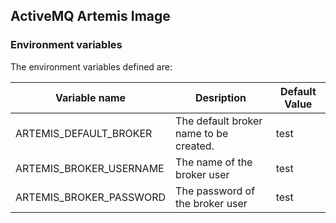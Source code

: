 ## ActiveMQ Artemis Image

### Environment variables

The environment variables defined are:

| Variable name | Desription | Default Value
|---|---|---|
|ARTEMIS_DEFAULT_BROKER|The default broker name to be created.|test|
|ARTEMIS_BROKER_USERNAME| The name of the broker user|test|
|ARTEMIS_BROKER_PASSWORD| The password of the broker user|test|
